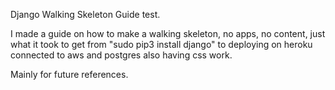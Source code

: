 Django Walking Skeleton Guide test.

I made a guide on how to make a walking skeleton, no apps, no content, just what it took to get from
"sudo pip3 install django" to deploying on heroku connected to aws and postgres also having css work.

Mainly for future references.

